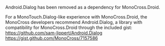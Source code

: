 Android.Dialog has been removed as a dependency for MonoCross.Droid.

For a MonoTouch.Dialog-like experience with MonoCross.Droid, the MonoCross developers recommend Android.Dialog, a library with compatibility for MonoCross.Droid through the included gist:
https://github.com/sam-lippert/Android.Dialog
https://gist.github.com/MonoCross/7157586